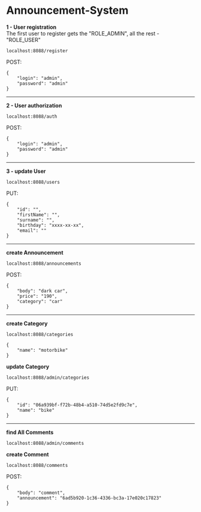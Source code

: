 # Announcement-System
**1 - User registration**  
The first user to register gets the "ROLE_ADMIN", all the rest - "ROLE_USER"  

    localhost:8088/register
 POST:

    {
        "login": "admin",
        "password": "admin"
    }
-----------------------------------------------------------------------------
**2 - User authorization**

    localhost:8088/auth
POST:

    {
        "login": "admin",
        "password": "admin"
    }
-----------------------------------------------------------------------------
**3 - update User**

    localhost:8088/users
PUT:

    {
        "id": "",
        "firstName": "",
        "surname": "",
        "birthday": "xxxx-xx-xx",
        "email": ""
    }
-----------------------------------------------------------------------------
**create Announcement**

    localhost:8088/announcements
POST:

    {
        "body": "dark car",
        "price": "190",
        "category": "car"
    }
-----------------------------------------------------------------------------
**create Category**

    localhost:8088/categories

    {
        "name": "motorbike"
    }

**update Category**  
  
    localhost:8088/admin/categories  
PUT:

    {
        "id": "06a939bf-f72b-48b4-a510-74d5e2fd9c7e",
        "name": "bike"
    }

-----------------------------------------------------------------------------
**find All Comments**

    localhost:8088/admin/comments

**create Comment**

    localhost:8088/comments
POST:

    {
        "body": "comment",
        "announcement": "6ad5b920-1c36-4336-bc3a-17e020c17823"
    }